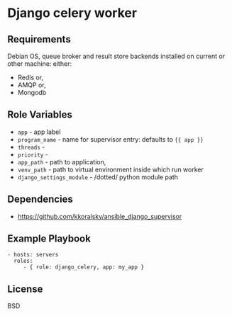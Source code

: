 Django celery worker
====================

Requirements
------------

Debian OS, queue broker and result store backends installed on current or other
machine: either:
- Redis or,
- AMQP or,
- Mongodb


Role Variables
--------------

- `app` - app label
- `program_name` - name for supervisor entry: defaults to `{{ app }}`
- `threads` - 
- `priority` - 
- `app_path`  - path to application,
- `venv_path` - path to virtual environment inside which run worker
- `django_settings_module` - /dotted/ python module path

Dependencies
------------

- https://github.com/kkoralsky/ansible_django_supervisor

Example Playbook
----------------

    - hosts: servers
      roles:
         - { role: django_celery, app: my_app }

License
-------

BSD
